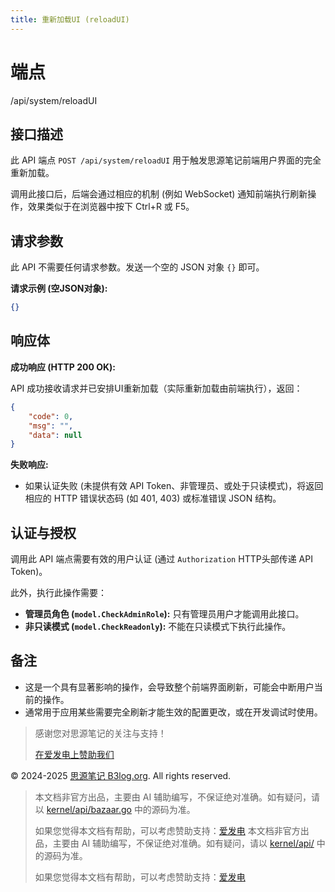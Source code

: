 ```yaml
---
title: 重新加载UI (reloadUI)
---
```

# 端点

/api/system/reloadUI

## 接口描述

此 API 端点 `POST /api/system/reloadUI` 用于触发思源笔记前端用户界面的完全重新加载。

调用此接口后，后端会通过相应的机制 (例如 WebSocket) 通知前端执行刷新操作，效果类似于在浏览器中按下 Ctrl+R 或 F5。

## 请求参数

此 API 不需要任何请求参数。发送一个空的 JSON 对象 `{}` 即可。

**请求示例 (空JSON对象):**

```json
{}
```

## 响应体

**成功响应 (HTTP 200 OK):**

API 成功接收请求并已安排UI重新加载（实际重新加载由前端执行），返回：

```json
{
    "code": 0,
    "msg": "",
    "data": null
}
```

**失败响应:**

-   如果认证失败 (未提供有效 API Token、非管理员、或处于只读模式)，将返回相应的 HTTP 错误状态码 (如 401, 403) 或标准错误 JSON 结构。

## 认证与授权

调用此 API 端点需要有效的用户认证 (通过 `Authorization` HTTP头部传递 API Token)。

此外，执行此操作需要：

-   **管理员角色 (`model.CheckAdminRole`):** 只有管理员用户才能调用此接口。
-   **非只读模式 (`model.CheckReadonly`):** 不能在只读模式下执行此操作。

## 备注

-   这是一个具有显著影响的操作，会导致整个前端界面刷新，可能会中断用户当前的操作。
-   通常用于应用某些需要完全刷新才能生效的配置更改，或在开发调试时使用。

> 感谢您对思源笔记的关注与支持！
> 
> [在爱发电上赞助我们](https://afdian.com/a/leolee9086?tab=feed)

© 2024-2025 [思源笔记 B3log.org](https://b3log.org/siyuan). All rights reserved.
> 本文档非官方出品，主要由 AI 辅助编写，不保证绝对准确。如有疑问，请以 [kernel/api/bazaar.go](https://github.com/siyuan-note/siyuan/blob/master/kernel/api/bazaar.go) 中的源码为准。
> 
> 如果您觉得本文档有帮助，可以考虑赞助支持：[爱发电](https://afdian.com/a/leolee9086?tab=feed)
> 本文档非官方出品，主要由 AI 辅助编写，不保证绝对准确。如有疑问，请以 [kernel/api/](https://github.com/siyuan-note/siyuan/blob/master/kernel/api/) 中的源码为准。
> 
> 如果您觉得本文档有帮助，可以考虑赞助支持：[爱发电](https://afdian.com/a/leolee9086?tab=feed)
